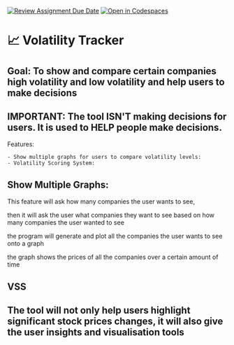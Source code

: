 [![Review Assignment Due Date](https://classroom.github.com/assets/deadline-readme-button-22041afd0340ce965d47ae6ef1cefeee28c7c493a6346c4f15d667ab976d596c.svg)](https://classroom.github.com/a/9x6qoLrK)
[![Open in Codespaces](https://classroom.github.com/assets/launch-codespace-2972f46106e565e64193e422d61a12cf1da4916b45550586e14ef0a7c637dd04.svg)](https://classroom.github.com/open-in-codespaces?assignment_repo_id=19374609)
# 📈 Volatility Tracker




## Goal: To show and compare certain companies high volatility and low volatility and help users to make decisions

## IMPORTANT: The tool ISN'T making decisions for users. It is used to HELP people make decisions.


Features:

	
	- Show multiple graphs for users to compare volatility levels:
	- Volatility Scoring System:

## Show Multiple Graphs:

This feature will ask how many companies the user wants to see, 

then it will ask the user what companies they want to see based on how many companies the user wanted to see

the program will generate and plot all the companies the user wants to see onto a graph

the graph shows the prices of all the companies over a certain amount of time

## VSS









## The tool will not only help users highlight significant stock prices changes, it will also give the user insights and visualisation tools



